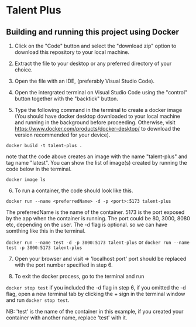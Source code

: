 # Talent Plus

## Building and running this project using Docker

1. Click on the "Code" button and select the "download zip" option to download this repository to your local machine.

2. Extract the file to your desktop or any preferred directory of your choice.

3. Open the file with an IDE, (preferably Visual Studio Code).

4. Open the intergrated terminal on Visual Studio Code using the "control" button together with the "backtick" button.

5. Type the following command in the terminal to create a docker image (You should have docker desktop downloaded to your local machine and running in the background before proceeding. Otherwise, visit https://www.docker.com/products/docker-desktop/ to download the version recommended for your device).

`docker build -t talent-plus .`

note that the code above creates an image with the name "talent-plus" and tag name "latest". You can show the list of image(s) created by running the code below in the terminal.

`docker image ls`

6. To run a container, the code should look like this.

`docker run --name <preferredName> -d -p <port>:5173 talent-plus`

The preferredName is the name of the container.
5173 is the port exposed by the app when the container is running.
The port could be 80, 3000, 8080 etc, depending on the user.
The -d flag is optional. so we can have somthing like this in the terminal.

`docker run --name test -d -p 3000:5173 talent-plus`
or
`docker run --name test -p 3000:5173 talent-plus`

7. Open your browser and visit => 'localhost:port'
port should be replaced with the port number specified in step 6.

8. To exit the docker process, go to the terminal and run

`docker stop test` if you included the -d flag in step 6,
if you omitted the -d flag, open a new terminal tab by clicking the + sign in the terminal window and run
`docker stop test`.

NB: 'test' is the name of the container in this example, if you created your container with another name, replace 'test' with it.